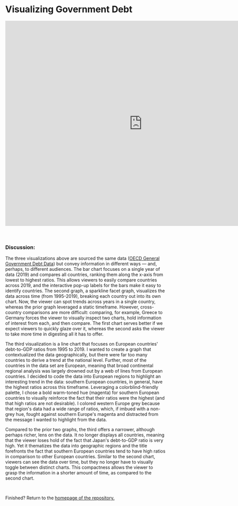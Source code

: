  # Visualizing Government Debt 


<iframe src="https://data.oecd.org/chart/6O87" width="860" height="645" style="border: 0" mozallowfullscreen="true" webkitallowfullscreen="true" allowfullscreen="true"><a href="https://data.oecd.org/chart/6O87" target="_blank">OECD Chart: General government debt, Total, % of GDP, Annual, 2019</a></iframe>

<br/>

<div class="flourish-embed flourish-chart" data-src="visualisation/11132696"><script src="https://public.flourish.studio/resources/embed.js"></script></div>

<br/>


<div class="flourish-embed flourish-scatter" data-src="visualisation/11140377"><script src="https://public.flourish.studio/resources/embed.js"></script></div>

<br/>

### Discussion: 

The three visualizations above are sourced the same data ([OECD General Government Debt Data](https://data.oecd.org/gga/general-government-debt.htm)) but convey information in different ways — and, perhaps, to different audiences. The bar chart focuses on a single year of data (2019) and compares all countries, ranking them along the x-axis from lowest to highest ratios. This allows viewers to easily compare countries across 2019, and the interactive pop-up labels for the bars make it easy to identify countries. The second graph, a sparkline facet graph, visualizes the data across time (from 1995-2019), breaking each country out into its own chart. Now, the viewer can spot trends across years in a single country, whereas the prior graph leveraged a static timeframe. However, cross-country comparisons are more difficult: comparing, for example, Greece to Germany forces the viewer to visually inspect two charts, hold information of interest from each, and then compare. The first chart serves better if we expect viewers to quickly glaze over it, whereas the second asks the viewer to take more time in digesting all it has to offer.  

The third visualization is a line chart that focuses on European countries' debt-to-GDP ratios from 1995 to 2019. I wanted to create a graph that contextualized the data geographically, but there were far too many countries to derive a trend at the national level. Further, most of the countries in the data set are European, meaning that broad continental regional analysis was largely drowned out by a web of lines from European countries. I decided to code the data into European regions to highlight an interesting trend in the data: southern European countries, in general, have the highest ratios across this timeframe. Leveraging a colorblind-friendly palette, I chose a bold warm-toned hue (magenta) for southern European countries to visually reinforce the fact that their ratios were the highest (and that high ratios are not desirable). I colored western Europe grey because that region's data had a wide range of ratios, which, if imbued with a non-grey hue, fought against southern Europe's magenta and distracted from the message I wanted to highlight from the data. 

Compared to the prior two graphs, the third offers a narrower, although perhaps richer, lens on the data. It no longer displays all countries, meaning that the viewer loses hold of the fact that Japan's debt-to-GDP ratio is very high. Yet it thematizes the data into geographic regions and the title forefronts the fact that southern European countries tend to have high ratios in comparison to other European countries. Similar to the second chart, viewers can see the data over time, but they no longer have to visually toggle between distinct charts. This compactness allows the viewer to grasp the information in a shorter amount of time, as compared to the second chart.

<br/>

Finished? Return to the [homepage of the repository.](README.md)
